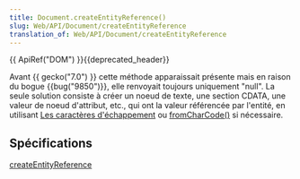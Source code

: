 ```yaml
---
title: Document.createEntityReference()
slug: Web/API/Document/createEntityReference
translation_of: Web/API/Document/createEntityReference
---
```

{{ ApiRef("DOM") }}{{deprecated_header}}

Avant {{ gecko("7.0") }} cette méthode apparaissait présente mais en raison du bogue {{bug("9850")}}, elle renvoyait toujours uniquement "null". La seule solution consiste à créer un noeud de texte, une section CDATA, une valeur de noeud d'attribut, etc., qui ont la valeur référencée par l'entité, en utilisant [Les caractères d'échappement](/fr/docs/Web/JavaScript/Guide/Types_et_grammaire#Les_caract%C3%A8res_d%27%C3%A9chappement) ou [fromCharCode()](/fr/docs/Web/JavaScript/Reference/Objets_globaux/String/fromCharCode) si nécessaire.

## Spécifications

[createEntityReference](http://www.w3.org/TR/DOM-Level-3-Core/core.html#ID-392B75AE)
